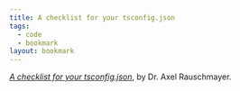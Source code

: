 ```yaml
---
title: A checklist for your tsconfig.json
tags:
  - code
  - bookmark
layout: bookmark
---
```

[<cite>A checklist for your tsconfig.json</cite>](https://2ality.com/2025/01/tsconfig-json.html), by Dr. Axel Rauschmayer.